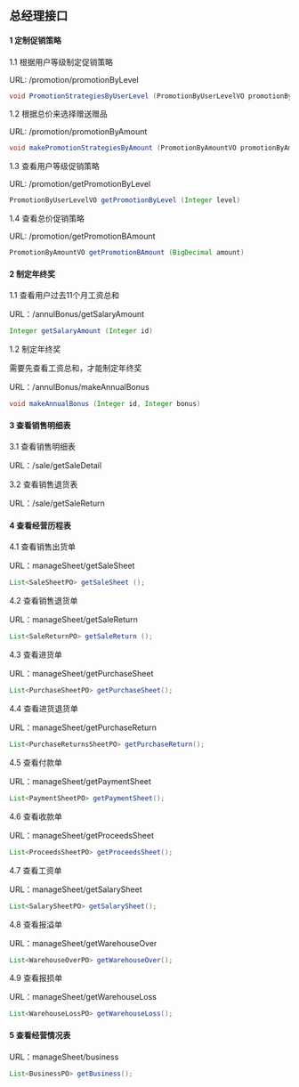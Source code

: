 ## 总经理接口

#### 1 定制促销策略

1.1 根据用户等级制定促销策略

URL: /promotion/promotionByLevel

```java
void PromotionStrategiesByUserLevel (PromotionByUserLevelVO promotionByUserLevel);
```

1.2 根据总价来选择赠送赠品

URL: /promotion/promotionByAmount

```java
void makePromotionStrategiesByAmount (PromotionByAmountVO promotionByAmount);
```

1.3 查看用户等级促销策略

URL: /promotion/getPromotionByLevel

```java
PromotionByUserLevelVO getPromotionByLevel (Integer level)
```

1.4 查看总价促销策略

URL: /promotion/getPromotionBAmount

```java
PromotionByAmountVO getPromotionBAmount (BigDecimal amount)
```



#### 2 制定年终奖

1.1 查看用户过去11个月工资总和

URL：/annulBonus/getSalaryAmount

```java
Integer getSalaryAmount (Integer id)
```

1.2 制定年终奖

需要先查看工资总和，才能制定年终奖

URL：/annulBonus/makeAnnualBonus

```java
void makeAnnualBonus (Integer id, Integer bonus)
```

#### 3 查看销售明细表

3.1 查看销售明细表

URL：/sale/getSaleDetail



3.2 查看销售退货表

URL：/sale/getSaleReturn

#### 4 查看经营历程表

4.1 查看销售出货单

URL：manageSheet/getSaleSheet

```java
List<SaleSheetPO> getSaleSheet ();
```

4.2 查看销售退货单

URL：manageSheet/getSaleReturn

```java
List<SaleReturnPO> getSaleReturn ();
```

4.3 查看进货单

URL：manageSheet/getPurchaseSheet

```java
List<PurchaseSheetPO> getPurchaseSheet();
```

4.4 查看进货退货单

URL：manageSheet/getPurchaseReturn

```java
List<PurchaseReturnsSheetPO> getPurchaseReturn();
```

4.5 查看付款单

URL：manageSheet/getPaymentSheet

```java
List<PaymentSheetPO> getPaymentSheet();
```

4.6 查看收款单

URL：manageSheet/getProceedsSheet

```java
List<ProceedsSheetPO> getProceedsSheet();
```

4.7 查看工资单

URL：manageSheet/getSalarySheet

```java
List<SalarySheetPO> getSalarySheet();
```

4.8 查看报溢单

URL：manageSheet/getWarehouseOver

```java
List<WarehouseOverPO> getWarehouseOver();
```

4.9 查看报损单

URL：manageSheet/getWarehouseLoss

```java
List<WarehouseLossPO> getWarehouseLoss();
```

#### 5 查看经营情况表

URL：manageSheet/business
```java
List<BusinessPO> getBusiness();
```
